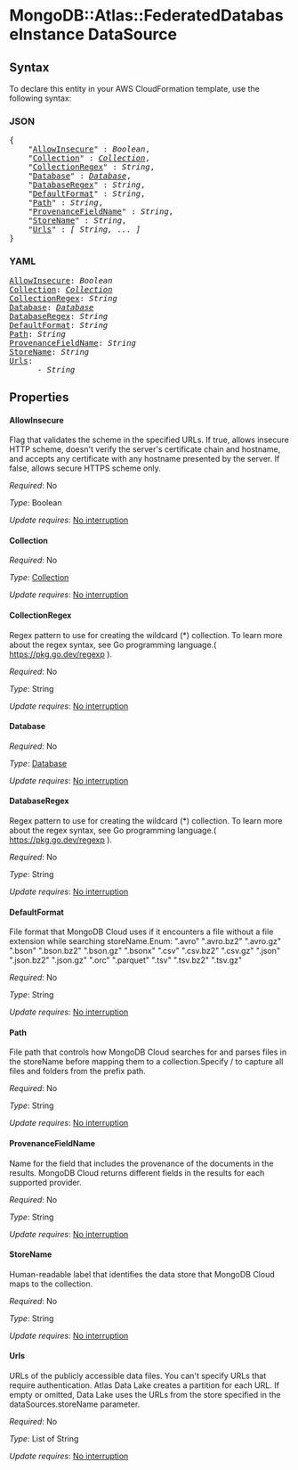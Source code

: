 # MongoDB::Atlas::FederatedDatabaseInstance DataSource

## Syntax

To declare this entity in your AWS CloudFormation template, use the following syntax:

### JSON

<pre>
{
    "<a href="#allowinsecure" title="AllowInsecure">AllowInsecure</a>" : <i>Boolean</i>,
    "<a href="#collection" title="Collection">Collection</a>" : <i><a href="collection.md">Collection</a></i>,
    "<a href="#collectionregex" title="CollectionRegex">CollectionRegex</a>" : <i>String</i>,
    "<a href="#database" title="Database">Database</a>" : <i><a href="database.md">Database</a></i>,
    "<a href="#databaseregex" title="DatabaseRegex">DatabaseRegex</a>" : <i>String</i>,
    "<a href="#defaultformat" title="DefaultFormat">DefaultFormat</a>" : <i>String</i>,
    "<a href="#path" title="Path">Path</a>" : <i>String</i>,
    "<a href="#provenancefieldname" title="ProvenanceFieldName">ProvenanceFieldName</a>" : <i>String</i>,
    "<a href="#storename" title="StoreName">StoreName</a>" : <i>String</i>,
    "<a href="#urls" title="Urls">Urls</a>" : <i>[ String, ... ]</i>
}
</pre>

### YAML

<pre>
<a href="#allowinsecure" title="AllowInsecure">AllowInsecure</a>: <i>Boolean</i>
<a href="#collection" title="Collection">Collection</a>: <i><a href="collection.md">Collection</a></i>
<a href="#collectionregex" title="CollectionRegex">CollectionRegex</a>: <i>String</i>
<a href="#database" title="Database">Database</a>: <i><a href="database.md">Database</a></i>
<a href="#databaseregex" title="DatabaseRegex">DatabaseRegex</a>: <i>String</i>
<a href="#defaultformat" title="DefaultFormat">DefaultFormat</a>: <i>String</i>
<a href="#path" title="Path">Path</a>: <i>String</i>
<a href="#provenancefieldname" title="ProvenanceFieldName">ProvenanceFieldName</a>: <i>String</i>
<a href="#storename" title="StoreName">StoreName</a>: <i>String</i>
<a href="#urls" title="Urls">Urls</a>: <i>
      - String</i>
</pre>

## Properties

#### AllowInsecure

Flag that validates the scheme in the specified URLs. If true, allows insecure HTTP scheme, doesn't verify the server's certificate chain and hostname, and accepts any certificate with any hostname presented by the server. If false, allows secure HTTPS scheme only.

_Required_: No

_Type_: Boolean

_Update requires_: [No interruption](https://docs.aws.amazon.com/AWSCloudFormation/latest/UserGuide/using-cfn-updating-stacks-update-behaviors.html#update-no-interrupt)

#### Collection

_Required_: No

_Type_: <a href="collection.md">Collection</a>

_Update requires_: [No interruption](https://docs.aws.amazon.com/AWSCloudFormation/latest/UserGuide/using-cfn-updating-stacks-update-behaviors.html#update-no-interrupt)

#### CollectionRegex

Regex pattern to use for creating the wildcard (*) collection. To learn more about the regex syntax, see Go programming language.( https://pkg.go.dev/regexp ).

_Required_: No

_Type_: String

_Update requires_: [No interruption](https://docs.aws.amazon.com/AWSCloudFormation/latest/UserGuide/using-cfn-updating-stacks-update-behaviors.html#update-no-interrupt)

#### Database

_Required_: No

_Type_: <a href="database.md">Database</a>

_Update requires_: [No interruption](https://docs.aws.amazon.com/AWSCloudFormation/latest/UserGuide/using-cfn-updating-stacks-update-behaviors.html#update-no-interrupt)

#### DatabaseRegex

Regex pattern to use for creating the wildcard (*) collection. To learn more about the regex syntax, see Go programming language.( https://pkg.go.dev/regexp ).

_Required_: No

_Type_: String

_Update requires_: [No interruption](https://docs.aws.amazon.com/AWSCloudFormation/latest/UserGuide/using-cfn-updating-stacks-update-behaviors.html#update-no-interrupt)

#### DefaultFormat

File format that MongoDB Cloud uses if it encounters a file without a file extension while searching storeName.Enum: ".avro" ".avro.bz2" ".avro.gz" ".bson" ".bson.bz2" ".bson.gz" ".bsonx" ".csv" ".csv.bz2" ".csv.gz" ".json" ".json.bz2" ".json.gz" ".orc" ".parquet" ".tsv" ".tsv.bz2" ".tsv.gz"

_Required_: No

_Type_: String

_Update requires_: [No interruption](https://docs.aws.amazon.com/AWSCloudFormation/latest/UserGuide/using-cfn-updating-stacks-update-behaviors.html#update-no-interrupt)

#### Path

File path that controls how MongoDB Cloud searches for and parses files in the storeName before mapping them to a collection.Specify / to capture all files and folders from the prefix path.

_Required_: No

_Type_: String

_Update requires_: [No interruption](https://docs.aws.amazon.com/AWSCloudFormation/latest/UserGuide/using-cfn-updating-stacks-update-behaviors.html#update-no-interrupt)

#### ProvenanceFieldName

Name for the field that includes the provenance of the documents in the results. MongoDB Cloud returns different fields in the results for each supported provider.

_Required_: No

_Type_: String

_Update requires_: [No interruption](https://docs.aws.amazon.com/AWSCloudFormation/latest/UserGuide/using-cfn-updating-stacks-update-behaviors.html#update-no-interrupt)

#### StoreName

Human-readable label that identifies the data store that MongoDB Cloud maps to the collection.

_Required_: No

_Type_: String

_Update requires_: [No interruption](https://docs.aws.amazon.com/AWSCloudFormation/latest/UserGuide/using-cfn-updating-stacks-update-behaviors.html#update-no-interrupt)

#### Urls

URLs of the publicly accessible data files. You can't specify URLs that require authentication. Atlas Data Lake creates a partition for each URL. If empty or omitted, Data Lake uses the URLs from the store specified in the dataSources.storeName parameter.

_Required_: No

_Type_: List of String

_Update requires_: [No interruption](https://docs.aws.amazon.com/AWSCloudFormation/latest/UserGuide/using-cfn-updating-stacks-update-behaviors.html#update-no-interrupt)

